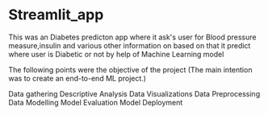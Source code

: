 # Streamlit_app
This was an Diabetes predicton app where it ask's user for Blood pressure measure,insulin and various other information on based on that it predict where user is Diabetic or not by help of Machine Learning model

The following points were the objective of the project (The main intention was to create an end-to-end ML project.)

Data gathering
Descriptive Analysis
Data Visualizations
Data Preprocessing
Data Modelling
Model Evaluation
Model Deployment
